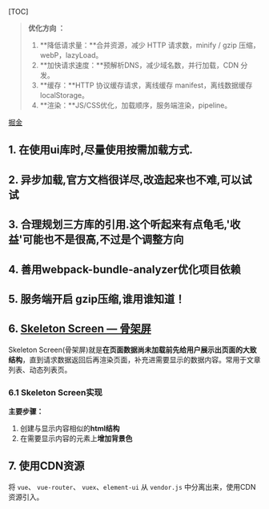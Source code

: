 [TOC]



> **优化方向 ：**
>
> 1. **降低请求量：**合并资源，减少 HTTP 请求数，minify / gzip 压缩，webP，lazyLoad。
> 2. **加快请求速度：**预解析DNS，减少域名数，并行加载，CDN 分发。
> 3. **缓存：**HTTP 协议缓存请求，离线缓存 manifest，离线数据缓存localStorage。
> 4. **渲染：**JS/CSS优化，加载顺序，服务端渲染，pipeline。

[掘金](https://juejin.im/search?query=%E9%A6%96%E5%B1%8F%E4%BC%98%E5%8C%96&type=all)

## 1. 在使用ui库时,尽量使用按需加载方式. ##

## 2. 异步加载,官方文档很详尽,改造起来也不难,可以试试 ##

## 3. 合理规划三方库的引用.这个听起来有点龟毛,'收益'可能也不是很高,不过是个调整方向 ##

## 4. 善用webpack-bundle-analyzer优化项目依赖 ##

## 5. 服务端开启 gzip压缩,谁用谁知道！ ##

## 6. [Skeleton Screen — 骨架屏](https://blog.csdn.net/w178191520/article/details/79134110) ##

Skeleton Screen(骨架屏)就是**在页面数据尚未加载前先给用户展示出页面的大致结构**，直到请求数据返回后再渲染页面，补充进需要显示的数据内容。常用于文章列表、动态列表页。

### 6.1 Skeleton Screen实现 ###

**主要步骤：**

1. 创建与显示内容相似的**html结构** 
2. 在需要显示内容的元素上**增加背景色**

## 7. 使用CDN资源 ##

将 `vue`、 `vue-router`、 `vuex`、`element-ui` 从 `vendor.js` 中分离出来，使用CDN资源引入。